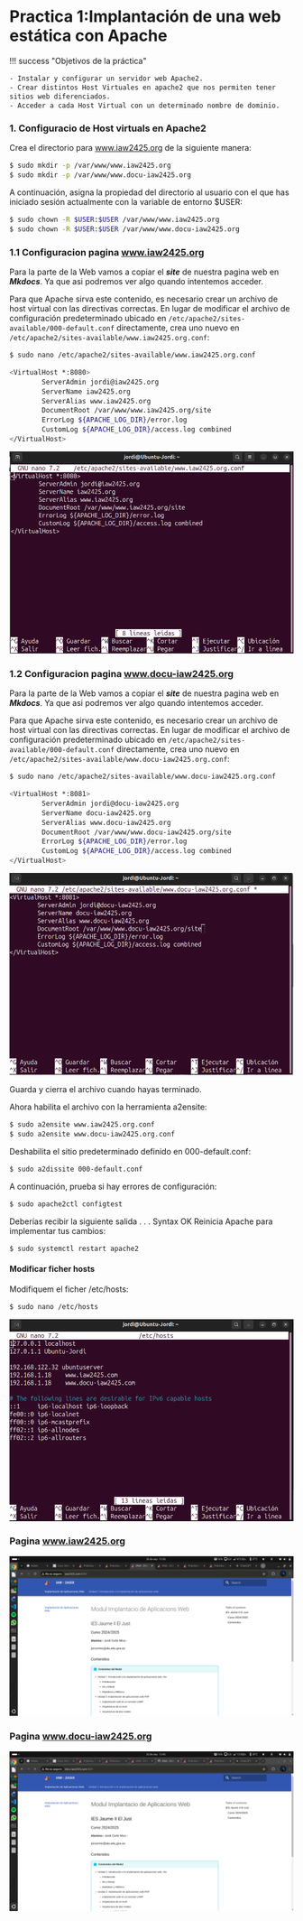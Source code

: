 # Practica 1:Implantación de una web estática con Apache

!!! success "Objetivos de la práctica"

    - Instalar y configurar un servidor web Apache2.
    - Crear distintos Host Virtuales en apache2 que nos permiten tener sitios web diferenciados.
    - Acceder a cada Host Virtual con un determinado nombre de dominio.


   
### 1. Configuracio de Host virtuals en Apache2

Crea el directorio para www.iaw2425.org de la siguiente manera:
```bash
$ sudo mkdir -p /var/www/www.iaw2425.org
$ sudo mkdir -p /var/www/www.docu-iaw2425.org
```
A continuación, asigna la propiedad del directorio al usuario con el que has iniciado sesión actualmente con la variable de entorno $USER:
```bash
$ sudo chown -R $USER:$USER /var/www/www.iaw2425.org
$ sudo chown -R $USER:$USER /var/www/www.docu-iaw2425.org
```

### 1.1 Configuracion  pagina www.iaw2425.org

Para la parte de la Web vamos a copiar el ***site*** de nuestra pagina web en ***Mkdocs***. Ya que asi podremos ver algo quando intentemos acceder. 

Para que Apache sirva este contenido, es necesario crear un archivo de host virtual con las directivas correctas. En lugar de modificar el archivo de configuración predeterminado ubicado en `/etc/apache2/sites-available/000-default.conf` directamente, crea uno nuevo en `/etc/apache2/sites-available/www.iaw2425.org.conf`:
```bash
$ sudo nano /etc/apache2/sites-available/www.iaw2425.org.conf
```
```bash
<VirtualHost *:8080>
        ServerAdmin jordi@iaw2425.org
        ServerName iaw2425.org
        ServerAlias www.iaw2425.org
        DocumentRoot /var/www/www.iaw2425.org/site
        ErrorLog ${APACHE_LOG_DIR}/error.log
        CustomLog ${APACHE_LOG_DIR}/access.log combined
</VirtualHost>
```
![alt text](img/image-2.png)

### 1.2 Configuracion  pagina www.docu-iaw2425.org

Para la parte de la Web vamos a copiar el ***site*** de nuestra pagina web en ***Mkdocs***. Ya que asi podremos ver algo quando intentemos acceder. 

Para que Apache sirva este contenido, es necesario crear un archivo de host virtual con las directivas correctas. En lugar de modificar el archivo de configuración predeterminado ubicado en `/etc/apache2/sites-available/000-default.conf` directamente, crea uno nuevo en `/etc/apache2/sites-available/www.docu-iaw2425.org.conf`:
```bash
$ sudo nano /etc/apache2/sites-available/www.docu-iaw2425.org.conf
```
```bash
<VirtualHost *:8081>
        ServerAdmin jordi@docu-iaw2425.org
        ServerName docu-iaw2425.org
        ServerAlias www.docu-iaw2425.org
        DocumentRoot /var/www/www.docu-iaw2425.org/site
        ErrorLog ${APACHE_LOG_DIR}/error.log
        CustomLog ${APACHE_LOG_DIR}/access.log combined
</VirtualHost>
```
![alt text](img/image-3.png)

Guarda y cierra el archivo cuando hayas terminado.

Ahora habilita el archivo con la herramienta a2ensite:
```bash
$ sudo a2ensite www.iaw2425.org.conf
$ sudo a2ensite www.docu-iaw2425.org.conf
```
Deshabilita el sitio predeterminado definido en 000-default.conf:
```bash
$ sudo a2dissite 000-default.conf
```
A continuación, prueba si hay errores de configuración:
```bash
$ sudo apache2ctl configtest
```
Deberías recibir la siguiente salida
. . .
Syntax OK
Reinicia Apache para implementar tus cambios:
```bash
$ sudo systemctl restart apache2
```

#### Modificar ficher hosts

Modifiquem el ficher /etc/hosts:
```bash
$ sudo nano /etc/hosts
```
![alt text](img/image-4.png)

### **Pagina www.iaw2425.org**

![alt text](img/image-1.png)

### **Pagina www.docu-iaw2425.org**

![alt text](img/image-5.png)   